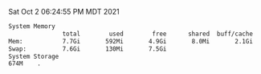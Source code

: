 Sat Oct  2 06:24:55 PM MDT 2021
```bash
System Memory
               total        used        free      shared  buff/cache   available
Mem:           7.7Gi       592Mi       4.9Gi       8.0Mi       2.1Gi       6.8Gi
Swap:          7.6Gi       130Mi       7.5Gi
System Storage
674M	.
```
